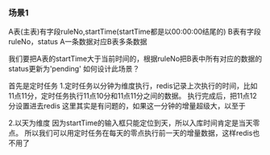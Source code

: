 ### 场景1
  A表(主表)有字段ruleNo,startTime(startTime都是以00:00:00结尾的)
  B表有字段ruleNo，status
  A一条数据对应B表多条数据

  我们要把A表的startTime大于当前时间的，根据ruleNo把B表中所有对应的数据的status更新为'pending'
  如何设计此场景？

  首先是定时任务
  1.定时任务以分钟为维度执行，redis记录上次执行的时间，比如11点11分，定时任务执行11点10分和11点11分之间的数据。
    执行完成后，把11点12分设置进去redis
    这里其实是有问题的，如果这一分钟的增量超级大，以至于

  2.以天为维度
    因为startTime的输入框只能定位到天，所以入库时间肯定是当天零点。
    所以我们可以用定时任务在每天的零点执行前一天的增量数据，这样redis也不用了

